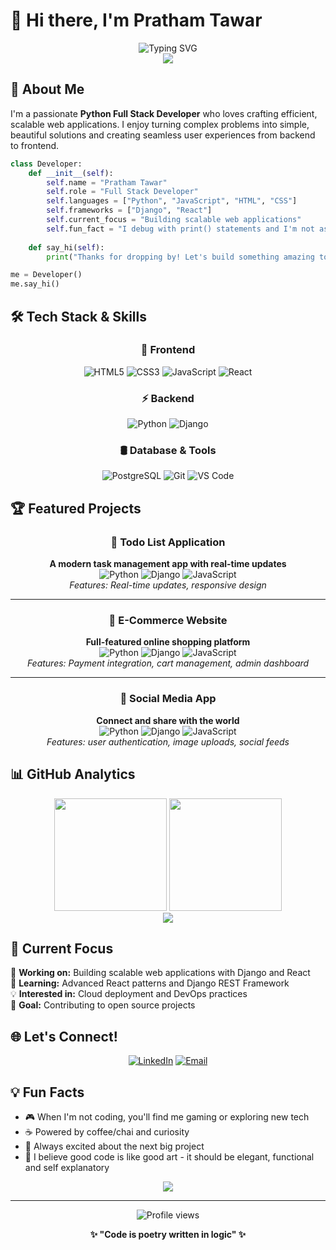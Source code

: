 # 👋 Hi there, I'm Pratham Tawar

<div align="center">
  <img src="https://readme-typing-svg.herokuapp.com?font=Fira+Code&size=24&duration=3000&pause=1000&color=00D9FF&center=true&vCenter=true&width=600&lines=Python+Full+Stack+Developer;Building+Amazing+Web+Experiences;Django+%7C+React+%7C+JavaScript+Expert" alt="Typing SVG" />
</div>

<div align="center">
  <img src="https://capsule-render.vercel.app/api?type=waving&color=gradient&customColorList=6,11,20&height=180&section=header&text=Welcome%20to%20my%20Profile&fontSize=42&fontColor=fff&animation=fadeIn&fontAlignY=32" />
</div>

## 🚀 About Me

I'm a passionate **Python Full Stack Developer** who loves crafting efficient, scalable web applications. I enjoy turning complex problems into simple, beautiful solutions and creating seamless user experiences from backend to frontend.

```python
class Developer:
    def __init__(self):
        self.name = "Pratham Tawar"
        self.role = "Full Stack Developer"
        self.languages = ["Python", "JavaScript", "HTML", "CSS"]
        self.frameworks = ["Django", "React"]
        self.current_focus = "Building scalable web applications"
        self.fun_fact = "I debug with print() statements and I'm not ashamed!"
    
    def say_hi(self):
        print("Thanks for dropping by! Let's build something amazing together!")

me = Developer()
me.say_hi()
```

## 🛠️ Tech Stack & Skills

<div align="center">
  
### 🎨 Frontend
![HTML5](https://img.shields.io/badge/HTML5-E34F26?style=for-the-badge&logo=html5&logoColor=white)
![CSS3](https://img.shields.io/badge/CSS3-1572B6?style=for-the-badge&logo=css3&logoColor=white)
![JavaScript](https://img.shields.io/badge/JavaScript-F7DF1E?style=for-the-badge&logo=javascript&logoColor=black)
![React](https://img.shields.io/badge/React-61DAFB?style=for-the-badge&logo=react&logoColor=black)

### ⚡ Backend
![Python](https://img.shields.io/badge/Python-3776AB?style=for-the-badge&logo=python&logoColor=white)
![Django](https://img.shields.io/badge/Django-092E20?style=for-the-badge&logo=django&logoColor=white)

### 🛢️ Database & Tools
![PostgreSQL](https://img.shields.io/badge/PostgreSQL-316192?style=for-the-badge&logo=postgresql&logoColor=white)
![Git](https://img.shields.io/badge/Git-F05032?style=for-the-badge&logo=git&logoColor=white)
![VS Code](https://img.shields.io/badge/VS_Code-007ACC?style=for-the-badge&logo=visual-studio-code&logoColor=white)

</div>

## 🏆 Featured Projects

<div align="center">
  
### 🎯 Todo List Application
**A modern task management app with real-time updates**
<br>
![Python](https://img.shields.io/badge/-Python-3776AB?style=flat-square&logo=python&logoColor=white)
![Django](https://img.shields.io/badge/-Django-092E20?style=flat-square&logo=django&logoColor=white)
![JavaScript](https://img.shields.io/badge/-JavaScript-F7DF1E?style=flat-square&logo=javascript&logoColor=black)
<br>
*Features: Real-time updates, responsive design*

---

### 🛒 E-Commerce Website
**Full-featured online shopping platform**
<br>
![Python](https://img.shields.io/badge/-Python-3776AB?style=flat-square&logo=python&logoColor=white)
![Django](https://img.shields.io/badge/-Django-092E20?style=flat-square&logo=django&logoColor=white)
![JavaScript](https://img.shields.io/badge/-JavaScript-F7DF1E?style=flat-square&logo=javascript&logoColor=black)
<br>
*Features: Payment integration, cart management, admin dashboard*

---

### 📱 Social Media App
**Connect and share with the world**
<br>
![Python](https://img.shields.io/badge/-Python-3776AB?style=flat-square&logo=python&logoColor=white)
![Django](https://img.shields.io/badge/-Django-092E20?style=flat-square&logo=django&logoColor=white)
![JavaScript](https://img.shields.io/badge/-JavaScript-F7DF1E?style=flat-square&logo=javascript&logoColor=black)
<br>
*Features: user authentication, image uploads, social feeds*

</div>

## 📊 GitHub Analytics

<div align="center">
  <img height="180em" src="https://github-readme-stats.vercel.app/api?username=PrathamTawar&show_icons=true&theme=tokyonight&include_all_commits=true&count_private=true&hide_border=true&bg_color=0D1117&title_color=00D9FF&icon_color=00D9FF&text_color=ffffff"/>
  <img height="180em" src="https://github-readme-stats.vercel.app/api/top-langs/?username=PrathamTawar&layout=compact&langs_count=8&theme=tokyonight&hide_border=true&bg_color=0D1117&title_color=00D9FF&text_color=ffffff"/>
</div>

<div align="center">
  <img src="https://github-readme-streak-stats.herokuapp.com/?user=PrathamTawar&theme=tokyonight&hide_border=true&background=0D1117&stroke=00D9FF&ring=00D9FF&fire=00D9FF&currStreakLabel=00D9FF" />
</div>

## 🎯 Current Focus

🔭 **Working on:** Building scalable web applications with Django and React  
🌱 **Learning:** Advanced React patterns and Django REST Framework  
💡 **Interested in:** Cloud deployment and DevOps practices  
🎯 **Goal:** Contributing to open source projects  

## 🌐 Let's Connect!

<div align="center">
  
[![LinkedIn](https://img.shields.io/badge/LinkedIn-0077B5?style=for-the-badge&logo=linkedin&logoColor=white)](https://www.linkedin.com/in/prathamtawar/)
[![Email](https://img.shields.io/badge/Email-D14836?style=for-the-badge&logo=gmail&logoColor=white)](mailto:tawpra28@gmail.com)

</div>

## 💡 Fun Facts

- 🎮 When I'm not coding, you'll find me gaming or exploring new tech
- ☕ Powered by coffee/chai and curiosity
- 🚀 Always excited about the next big project
- 🎨 I believe good code is like good art - it should be elegant, functional and self explanatory

<div align="center">
  <img src="https://capsule-render.vercel.app/api?type=waving&color=gradient&customColorList=6,11,20&height=120&section=footer&animation=fadeIn" />
</div>

---

<div align="center">
  <img src="https://komarev.com/ghpvc/?username=PrathamTawar&style=for-the-badge&color=00D9FF" alt="Profile views" />
  
  **✨ "Code is poetry written in logic" ✨**
</div>
